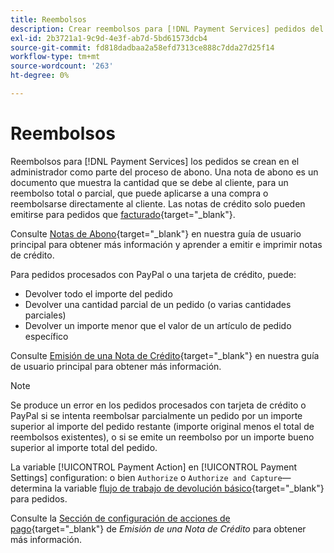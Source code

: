 ```yaml
---
title: Reembolsos
description: Crear reembolsos para [!DNL Payment Services] pedidos del administrador como parte del proceso de abono.
exl-id: 2b3721a1-9c9d-4e3f-ab7d-5bd61573dcb4
source-git-commit: fd818dadbaa2a58efd7313ce888c7dda27d25f14
workflow-type: tm+mt
source-wordcount: '263'
ht-degree: 0%

---
```


# Reembolsos

Reembolsos para [!DNL Payment Services] los pedidos se crean en el administrador como parte del proceso de abono. Una nota de abono es un documento que muestra la cantidad que se debe al cliente, para un reembolso total o parcial, que puede aplicarse a una compra o reembolsarse directamente al cliente. Las notas de crédito solo pueden emitirse para pedidos que [facturado](https://docs.magento.com/user-guide/sales/invoice-create.html){target=&quot;_blank&quot;}.

Consulte [Notas de Abono](https://docs.magento.com/user-guide/sales/credit-memos.html){target=&quot;_blank&quot;} en nuestra guía de usuario principal para obtener más información y aprender a emitir e imprimir notas de crédito.

Para pedidos procesados con PayPal o una tarjeta de crédito, puede:

* Devolver todo el importe del pedido
* Devolver una cantidad parcial de un pedido (o varias cantidades parciales)
* Devolver un importe menor que el valor de un artículo de pedido específico

Consulte [Emisión de una Nota de Crédito](https://docs.magento.com/user-guide/sales/credit-memo-create.html){target=&quot;_blank&quot;} en nuestra guía de usuario principal para obtener más información.

>[!NOTE]
>
>Se produce un error en los pedidos procesados con tarjeta de crédito o PayPal si se intenta reembolsar parcialmente un pedido por un importe superior al importe del pedido restante (importe original menos el total de reembolsos existentes), o si se emite un reembolso por un importe bueno superior al importe total del pedido.

La variable [!UICONTROL Payment Action] en [!UICONTROL Payment Settings] configuration: o bien `Authorize` o `Authorize and Capture`—determina la variable [flujo de trabajo de devolución básico](https://docs.magento.com/user-guide/sales/credit-memos.html#refund-workflow){target=&quot;_blank&quot;} para pedidos.

Consulte la [Sección de configuración de acciones de pago](https://docs.magento.com/user-guide/sales/credit-memo-create.html#payment-action-setting){target=&quot;_blank&quot;} de _Emisión de una Nota de Crédito_ para obtener más información.
